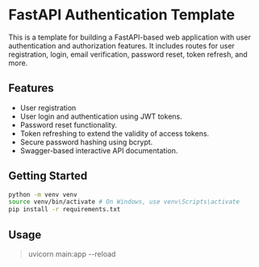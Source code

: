 # FastAPI Authentication Template

This is a template for building a FastAPI-based web application with user authentication and authorization features. It includes routes for user registration, login, email verification, password reset, token refresh, and more.

## Features

- User registration
- User login and authentication using JWT tokens.
- Password reset functionality.
- Token refreshing to extend the validity of access tokens.
- Secure password hashing using bcrypt.
- Swagger-based interactive API documentation.

## Getting Started

```bash
python -m venv venv
source venv/bin/activate # On Windows, use venv\Scripts\activate
pip install -r requirements.txt
```

## Usage

> uvicorn main:app --reload
